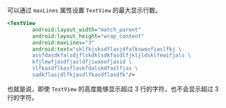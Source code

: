 可以通过 `maxLines` 属性设置 `TextView` 的最大显示行数。

```xml
<TextView
        android:layout_width="match_parent"
        android:layout_height="wrap_content"
        android:maxLines="3"
        android:text="sklfkjsksdflasjdfalksweofiaslfkj \
        assfdasdkfalsdjflskdklsdkfasdlfjkljldsklfewifjals \
        kfjlewfjasdfjasldfjiwaeofjasid \
        slfkasdflkasflaskfdalskdfaslfjas \
        sadkflasjdlfkjasdlfkasdflasdfk"/>
```

也就是说，即使 `TextView` 的高度能够显示超过 3 行的字符，也不会显示超过 3 行的字符。
